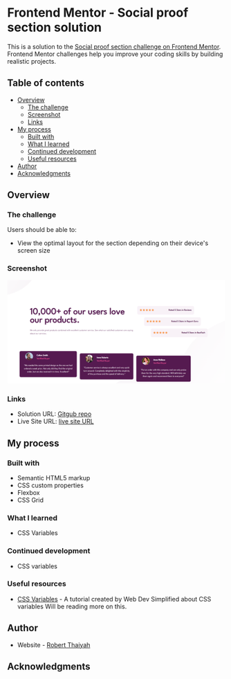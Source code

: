 # Frontend Mentor - Social proof section solution

This is a solution to the [Social proof section challenge on Frontend Mentor](https://www.frontendmentor.io/challenges/social-proof-section-6e0qTv_bA). Frontend Mentor challenges help you improve your coding skills by building realistic projects. 

## Table of contents

- [Overview](#overview)
  - [The challenge](#the-challenge)
  - [Screenshot](#screenshot)
  - [Links](#links)
- [My process](#my-process)
  - [Built with](#built-with)
  - [What I learned](#what-i-learned)
  - [Continued development](#continued-development)
  - [Useful resources](#useful-resources)
- [Author](#author)
- [Acknowledgments](#acknowledgments)


## Overview

### The challenge

Users should be able to:

- View the optimal layout for the section depending on their device's screen size

### Screenshot

![](./images/screenshot.png)


### Links

- Solution URL: [Gitgub repo](https://github.com/Robert-Thaiyah/social-proof-section)
- Live Site URL: [live site URL](https://robert-thaiyah.github.io/social-proof-section/)

## My process

### Built with

- Semantic HTML5 markup
- CSS custom properties
- Flexbox
- CSS Grid

### What I learned

- CSS Variables

### Continued development

- CSS variables

### Useful resources

- [CSS Variables](https://www.youtube.com/watch?v=oZPR_78wCnY) - A tutorial created by Web Dev Simplified about CSS variables Will be reading more on this.

## Author

- Website - [Robert Thaiyah](https://github.com/Robert-Thaiyah)


## Acknowledgments

